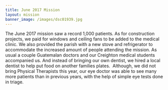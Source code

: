 ```yaml
---
title: June 2017 Mission
layout: mission
banner_image: /images/dsc01939.jpg
---
```


The June 2017 mission saw a record 1,000 patients. As for construction projects, we paid for windows and ceiling fans to be added to the medical clinic. We also provided the parish with a new stove and refrigerator to accommodate the increased amount of people attending the mission. As usual a couple Guatemalan doctors and our Creighton medical students accompanied us. And instead of bringing our own dentist, we hired a local dentist to help put food on another families plates.&nbsp; Although, we did not bring Physical Therapists this year, our eye doctor was able to see many more patients than in previous years, with the help of simple eye tests done in triage.